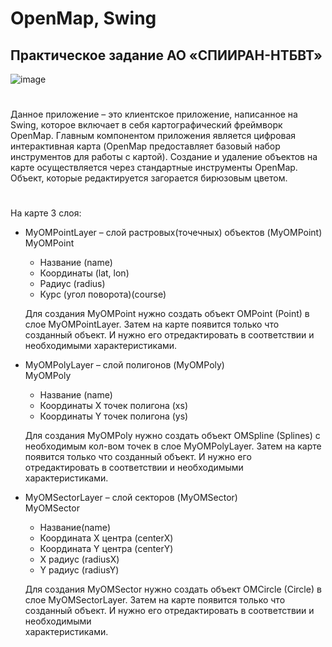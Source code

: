 # OpenMap, Swing
## Практическое задание АО «СПИИРАН-НТБВТ»
![image](https://github.com/blabla9111/Practice_SPIIRAN_Task_2/assets/92872423/4fe30800-a8db-4b75-98f8-11a6d900cfe7)
#
Данное приложение – это клиентское приложение, написанное на Swing, которое включает в себя картографический фреймворк OpenMap. Главным компонентом приложения является цифровая интерактивная карта (OpenMap предоставляет базовый набор инструментов для работы с картой). Создание и удаление объектов на карте осуществляется через стандартные инструменты OpenMap. Объект, которые редактируется загорается бирюзовым цветом.
#
На карте 3 слоя:
* MyOMPointLayer – слой растровых(точечных) объектов (MyOMPoint)  
MyOMPoint 
    * Название (name)
    * Координаты (lat, lon)
    * Радиус (radius)
    * Курс (угол поворота)(course)
  
    Для создания MyOMPoint нужно создать объект OMPoint (Point) в слое MyOMPointLayer. Затем на карте появится только что созданный объект. И нужно его отредактировать в соответствии и необходимыми 
    характеристиками.


* MyOMPolyLayer – слой полигонов (MyOMPoly)  
  MyOMPoly
    * Название (name)
    * Координаты X точек полигона (xs)
    * Координаты Y точек полигона (ys)
  
    Для создания MyOMPoly нужно создать объект OMSpline (Splines) с необходимым кол-вом точек в слое MyOMPolyLayer. Затем на карте появится только что созданный объект. И нужно его отредактировать в соответствии      и необходимыми характеристиками.



* MyOMSectorLayer – слой секторов (MyOMSector)  
   MyOMSector
    * Название(name)
    * Координата X центра (centerX)
    * Координата Y центра (centerY)
    * X радиус (radiusX)
    * Y радиус (radiusY)
    
    Для создания MyOMSector нужно создать объект OMCircle (Circle) в слое MyOMSectorLayer. Затем на карте появится только что созданный объект. И нужно его отредактировать в соответствии и необходимыми        
    характеристиками.




